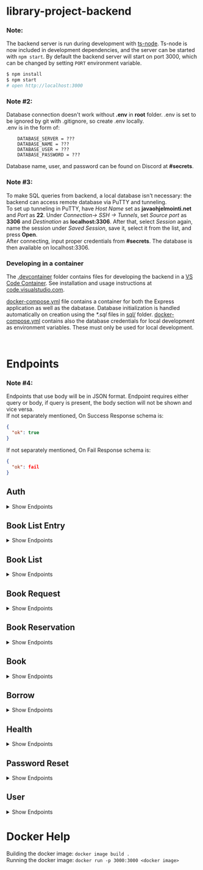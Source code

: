 # library-project-backend

### Note:

The backend server is run during development with [ts-node](https://www.npmjs.com/package/ts-node). Ts-node is now included in development dependencies, and the server can be started with `npm start`. By default the backend server will start on port 3000, which can be changed by setting `PORT` environment variable.

```sh
$ npm install
$ npm start
# open http://localhost:3000
```

### Note #2:

Database connection doesn't work without **.env** in **root** folder. .env is set to be ignored by git with .gitignore, so create .env locally. <br> .env is in the form of: <br>

```
    DATABASE_SERVER = ???
    DATABASE_NAME = ???
    DATABASE_USER = ???
    DATABASE_PASSWORD = ???

```

Database name, user, and password can be found on Discord at **#secrets**.

### Note #3:

To make SQL queries from backend, a local database isn't necessary: the backend can access remote database via PuTTY and tunneling. <br> To set up tunneling in PuTTY, have _Host Name_ set as **javaohjelmointi.net** and _Port_ as **22**. Under _Connection-> SSH -> Tunnels_, set _Source port_ as **3306** and _Destination_ as **localhost:3306**. After that, select _Session_ again, name the session under _Saved Session_, save it, select it from the list, and press **Open**. <br>
After connecting, input proper credentials from **#secrets**. The database is then available on localhost:3306.

### Developing in a container

The [.devcontainer](.devcontainer/) folder contains files for developing the backend in a [VS Code Container](https://code.visualstudio.com/docs/remote/containers). See installation and usage instructions at [code.visualstudio.com](https://code.visualstudio.com/docs/remote/containers).

[docker-compose.yml](.devcontainer/docker-compose.yml) file contains a container for both the Express application as well as the dabatase. Database initialization is handled automatically on creation using the _\*.sql_ files in [sql/](./sql/) folder. [docker-compose.yml](.devcontainer/docker-compose.yml) contains also the database credentials for local development as environment variables. These must only be used for local development.

<br>

# Endpoints
### Note #4:
Endpoints that use body will be in JSON format. Endpoint requires either query or body, if query is present, the body section will not be shown and vice versa.
<br>
If not separately mentioned, On Success Response schema is:
```JSON
{
  "ok": true
}
```
If not separately mentioned, On Fail Response schema is:
```JSON
{
  "ok": fail
}
```

## Auth
<Details>
    <Summary>
        Show Endpoints
    </Summary>

### /auth/register (POST)
Body
```JSON
{
  "username": string,
  "email": string,
  "password": string
}
```

On Success Response schema:
```JSON
{
  "ok": true,
  "secret": string
}
```

On Fail Response schema:
```JSON
{
  "ok": false,
  "message": string
}
```

### /auth/login (POST)
Body
```JSON
{
  "email": string,
  "password": string
}
```

On Success Response schema:
```JSON
{
  "ok": true,
  "userId": number,
  "secret": string
}
```

On Fail Response schema:
```JSON
{
  "ok": false,
  "message": string
}
```

### /auth/logout (POST)
On Fail Response schema:
```JSON
{
  "ok": false,
  "message": string
}
```
</Details>

## Book List Entry
<Details>
    <Summary>
        Show Endpoints
    </Summary>
    
### /booklistentry/all (GET)
On Success Response schema:
```JSON
[
  {
    "id": number,
    "list": number,
    "book": number
  }
]
```

On Fail Response schema:
```JSON
{
  "ok": false,
  "status": 500
}
```

### /booklistentry/list?id={id} (GET)
On Success Response schema:
```JSON
[
  {
    "id": number,
    "list": number,
    "book": number
  }
]
```

On Fail Response schema:
```JSON
{
  "ok": false,
  "status": 500
}
```

### /booklistentry?id={id} (GET)
On Success Response schema:
```JSON
{
  "id": number,
  "list": number,
  "book": number
}
```

On Fail Response schema:
```JSON
{
  "ok": false,
  "status": 500
}
```

### /booklistentry (POST)
Body:
```JSON
{
  "list": number,
  "book": number
}
```

On Fail Response schema:
```JSON
{
  "ok": false,
  "status": 500
}
```

### /booklistentry (DELETE)
Body:
```JSON
{
  "id": number
}
```

On Fail Response schema:
```JSON
{
  "ok": false,
  "status": 500
}
```

### /booklistentry/book (DELETE)
Body:
```JSON
{
  "listId": number,
  "bookId": number
}
```
</Details>

## Book List
<Details>
    <Summary>
        Show Endpoints
    </Summary>
    
### /booklist/all (GET)
On Success Response schema:
```JSON
[
  {
    "id": number,
    "library_user": number,
    "name": string
  }
]
```

On Fail Response schema:
```JSON
{
  "ok": false,
  "status": 500
}
```

### /booklist/user (GET)
On Success Response schema:
```JSON
[
  {
    "id": number,
    "library_user": number,
    "name": string
  }
]
```

On Fail Response schema:
```JSON
{
  "ok": false,
  "status": 500
}
```

### /booklist/books?id={id} (GET)
On Success Response schema:
```JSON
[
  {
    "id": number,
    "library_user": number,
    "title": string,
    "author": string,
    "isbn": string,
    "topic": string,
    "location": string,
    "deleted": boolean
  }
]
```

### /booklist/info?id={id} (GET)
On Success Response schema:
```JSON
{
  "userId": number,
  "username": string,
  "name": string
}
```

### /booklist?id={id} (GET)
On Success Response schema:
```JSON
{
  "id": number,
  "library_user": number,
  "name": string
}
```

On Fail Response schema:
```JSON
{
  "ok": false,
  "status": 500
}
```

### /booklist (PUT)
Body:
```JSON
{
  "id": number,
  "name": string
}
```

On Fail Response schema:
```JSON
{
  "ok": false,
  "status": 500
}
```

### /booklist (POST)
Body:
```JSON
{
  "name": string
}
```

On Fail Response schema:
```JSON
{
  "ok": false,
  "status": 500
}
```

### /booklist (DELETE)
Body:
```JSON
{
  "id": number
}
```

On Fail Response schema:
```JSON
{
  "ok": false,
  "status": 500
}
```
</Details>

## Book Request
<Details>
    <Summary>
        Show Endpoints
    </Summary>

### /bookrequest/all (GET)
On Success Response schema:
```JSON
[
  {
    "id": number,
    "userId": number,
    "isbn": string,
    "title": string,
    "reason": string,
    "status": Book_request_status
  }
]
```

### /bookrequest (POST)
Body:
```JSON
{
  "isbn": string,
  "title": string,
  "reason": string
}
```

### /bookrequest/updatestatus (PUT)
Body:
```JSON
{
  "id": number,
  "status": Book_request_status
}
```
</Details>

## Book Reservation
<Details>
    <Summary>
        Show Endpoints
    </Summary>

### /bookreservation/all (GET)
On Success Response schema:
```JSON
[
  {
    "id": number,
    "userId": number,
    "bookId": number,
    "borrowId": number,
    "reservationDatetime": Date,
    "loaned": boolean,
    "canceled": boolean
  }
]
```

### /bookreservation/all/current (GET)
On Success Response schema:
```JSON
[
  {
    "id": number,
    "userId": number,
    "bookId": number,
    "borrowId": number,
    "reservationDatetime": Date,
    "loaned": boolean,
    "canceled": boolean,
    "returnDate": Date | null
  }
]
```

### /bookreservation/all/extended (GET)
On Success Response schema:
```JSON
[
  {
    "id": number,
    "username": string,
    "title": string,
    "bookId": number,
    "reservationDatetime": Date,
    "loaned": boolean,
    "canceled": boolean,
    "returnDate": Date | null
  }
]
```
### /bookreservation/book (GET)
Body:
```JSON
{
  "bookId": number
}
```

On Success Response schema:
```JSON
[
  {
    "id": number,
    "userId": number,
    "bookId": number,
    "borrowId": number,
    "reservationDatetime": Date,
    "loaned": boolean,
    "canceled": boolean,
    "returnDate": Date | null
  }
]
```

### /bookreservation (POST)
Body:
```JSON
{
  "bookId": number
}
```

### /bookreservation/cancel (POST)
Body:
```JSON
{
  "bookId": number
}
```

### /bookreservation/loan (POST)
Body:
```JSON
{
  "bookId": number
}
```

### /bookreservation/user/current (POST)
Body:
```JSON
{
  "userId": number
}
```
</Details>

## Book
<Details>
    <Summary>
        Show Endpoints
    </Summary>

### /book/all (GET)
On Success Response schema:
```JSON
[
  {
    "id": number,
    "library_user": number,
    "title": string,
    "author": string,
    "isbn": string,
    "topic": string,
    "location": string,
    "deleted": boolean
  }
]
```

### /book/page?page={page}&pageSize={pageSize} (GET)
pageSize is optional

On Success Response schema:
```JSON
[
  {
    "id": number,
    "library_user": number,
    "title": string,
    "author": string,
    "isbn": string,
    "topic": string,
    "location": string,
    "deleted": boolean
  }
]
```

### /book/count (GET)
On Success Response schema:
```JSON
number
```

### /book?id={id} (GET)
On Success Response schema:
```JSON
{
  "id": number,
  "library_user": number,
  "title": string,
  "author": string,
  "isbn": string,
  "topic": string,
  "location": string,
  "deleted": boolean
}
```

### /book?id={id} (DELETE)

### /book (POST)
Body:
```JSON
{
  "title": string,
  "author": string,
  "isbn": string,
  "topic": string,
  "location": string
}
```

### /book (PUT)
Body:
```JSON
{
  "id": number,
  "title": string,
  "author": string,
  "isbn": string,
  "topic": string,
  "location": string
}
```

### /book/all/reserved (GET)
On Success Response schema:
```JSON
[
  {
    "id": number,
    "library_user": number,
    "title": string,
    "author": string,
    "isbn": string,
    "topic": string,
    "location": string,
    "deleted": boolean
  }
]
```
</Details>

## Borrow
<Details>
    <Summary>
        Show Endpoints
    </Summary>

### /borrow/all (GET)
On Success Response schema:
```JSON
[
  {
    "id": number,
    "library_user": number,
    "book": number,
    "dueDate": Date,
    "borrowDate": Date,
    "returned": boolean,
    "returnDate": Date | null
  }
]
```

### /borrow?id={id} (GET)
On Success Response schema:
```JSON
{
  "id": number,
  "library_user": number,
  "book": number,
  "dueDate": Date,
  "borrowDate": Date,
  "returned": boolean,
  "returnDate": Date | null
}
```

### /borrow (DELETE)
Body:
```JSON
{
    "bookId": number
}
```

### /borrow (POST)
Body:
```JSON
{
  "bookId": number
}
```

On Fail Response schema:
```JSON
{
  "ok": false,
  "message": string
}
```

### /borrow (PUT)
Body:
```JSON
{
  "id": number,
  "book": number,
  "dueDate": Date,
  "borrowDate": Date,
  "returned": boolean,
  "returnDate": Date | null
}
```

### /borrow/current (GET)
On Success Response schema:
```JSON
[
  {
    "id": number,
    "library_user": number,
    "book": number,
    "dueDate": Date,
    "borrowDate": Date,
    "returned": boolean,
    "returnDate": Date | null
  }
]
```

### /borrow/expired/admin (GET)
On Success Response schema:
```JSON
[
  {
    "borrowId": number,
    "dueDate": Date,
    "title": string,
    "bookId": number,
    "username": string,
    "userId": number
  }
]
```

### /borrow/current/admin (GET)
On Success Response schema:
```JSON
[
  {
    "username": string,
    "title": string,
    "borrowDate": Date,
    "dueDate": Date,
    "id": number
  }
]
```

### /borrow/expired (GET)
On Success Response schema:
```JSON
[
  {
    "id": number,
    "library_user": number,
    "book": number,
    "dueDate": Date,
    "borrowDate": Date,
    "returned": boolean,
    "returnDate": Date | null
  }
]
```

### /borrow/session (GET)
On Success Response schema:
```JSON
[
  {
    "id": number,
    "library_user": number,
    "book": number,
    "dueDate": Date,
    "borrowDate": Date,
    "returned": boolean,
    "returnDate": Date | null
  }
]
```

### /borrow/return (PUT)
Body:
```JSON
{
  "borrowId": number
}
```
</Details>

## Health
<Details>
    <Summary>
        Show Endpoints
    </Summary>

### /health (GET)
On Fail Response schema:
```JSON
{
  "ok": false,
  "error:": string
}
```
</Details>

## Password Reset
<Details>
    <Summary>
        Show Endpoints
    </Summary>

### /passwordreset/secret?id={id} (GET)
On Success Response schema:
```JSON
{
  "ok": true,
  "secret": string
}
```

### /passwordreset (POST)
Body:
```JSON
{
  "secret": string,
  "password": string
}
```

On Fail Response schema:
```JSON
{
  "ok": false,
  "message": string
}
```
</Details>

## User
<Details>
    <Summary>
        Show Endpoints
    </Summary>

### /user/all (GET)
On Success Response schema:
```JSON
[
  {
    "id": number,
    "username": string,
    "email": string,
    "administrator": boolean
  }
]
```

### /user?id={id} (GET)
On Success Response schema:
```JSON
{
  "id": number,
  "username": string,
  "email": string,
  "administrator": boolean
}
```

### /user/session (GET)
On Success Response schema:
```JSON
{
  "id": number,
  "username": string,
  "email": string,
  "administrator": boolean,
  "deleted": boolean
}
```

### /user (DELETE)
Body:
```JSON
{
  "id": number
}
```

### /user (POST)
Body:
```JSON
{
  "username": string,
  "email": string,
  "password": string,
  "administrator": boolean
}
```

### /user?id={id}&username={username}&email={email}&password={password}&administrator={administrator} (PUT)

### /user/admin?id={id}&username={username}&email={email}&administrator={administrator} (PUT)
</Details>

# Docker Help
Building the docker image: `docker image build .`  
Running the docker image: `docker run -p 3000:3000 <docker image>`

